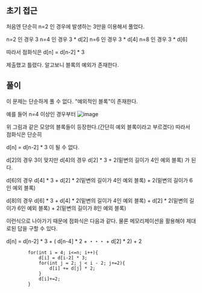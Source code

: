 ## 초기 접근

처음엔 단순히 n=2 인 경우에 발생하는 3만을 이용해서 풀었다.

n=2 인 경우 3 
n=4 인 경우 3 * d[2]
n=6 인 경우 3 * d[4]
n=8 인 경우 3 * d[6]

따라서 점화식은 d[n] = d[n-2] * 3

제출했고 틀렸다. 알고보니 블록의 예외가 존재한다.

## 풀이

이 문제는 단순하게 풀 수 없다. "예외적인 블록"이 존재한다.

예를 들어 n=4 이상인 경우부터
![image](https://user-images.githubusercontent.com/53935439/155187685-28ba9eee-e400-43d5-968f-30b85c451232.png)

위 그림과 같은 모양의 블록들이 등장한다.(간단히 예외 블록이라고 부르겠다) 따라서 점화식은 단순히

d[n] = d[n-2] * 3 이 될 수 없다.

d[2]의 경우 3이 맞지만
d[4]의 경우 d[2] * 3 + 2(밑변의 길이가 4인 예외 블록) 가 된다.

d[6]의 경우 d[4] * 3 + d[2] * 2(밑변의 길이가 4인 예외 블록) + 2(밑변의 길이가 6인 예외 블록)

d[8]의 경우 d[6] * 3 + d[4] * 2(밑변의 길이가 4인 예외 블록) + d[2] * 2(밑변의 길이가 6인 예외 블록) + 2(밑변의 길이가 8인 예외 블록)

이런식으로 나아가기 때문에 점화식은 다음과 같다. 물론 메모리제이션을 활용해야 제대로된 답을 구할 수 있다.

d[n] = d[n-2] * 3 + ( d[n-4] * 2 + ・・・ + d[2] * 2) + 2

```
        for(int i = 4; i<=n; i++){
            d[i] = d[i-2] * 3;
            for(int j = 2; j < i - 2; j+=2){
                d[i] += d[j] * 2;
            }
            d[i]+=2;
        }
```